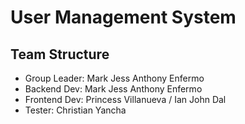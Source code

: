 # User Management System

## Team Structure
- Group Leader: Mark Jess Anthony Enfermo
- Backend Dev: Mark Jess Anthony Enfermo
- Frontend Dev: Princess Villanueva / Ian John Dal
- Tester: Christian Yancha